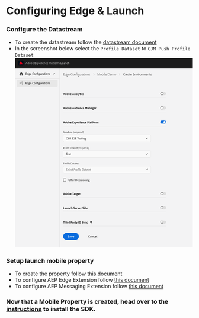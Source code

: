 #  Configuring Edge & Launch

### Configure the Datastream
- To create the datastream follow the [datastream document](https://aep-sdks.gitbook.io/docs/getting-started/configure-datastreams)
- In the screenshot below select the `Profile Dataset` to `CJM Push Profile Dataset`
![Datastream](../assets/edge-config.png)

### Setup launch mobile property
- To create the property follow [this document](https://aep-sdks.gitbook.io/docs/getting-started/create-a-mobile-property)
- To configure AEP Edge Extension follow [this document](https://aep-sdks.gitbook.io/docs/foundation-extensions/experience-platform-extension)
- To configure AEP Messaging Extension follow [this document](https://aep-sdks.gitbook.io/docs/using-mobile-extensions/adobe-journey-optimizer)

### Now that a Mobile Property is created, head over to the [instructions](./setup-sdk.md) to install the SDK.
